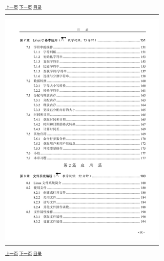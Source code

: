[上一页](008.md) [下一页](010.md) [目录](../README.md)

***

![009](../images/009.png)

***

[上一页](008.md) [下一页](010.md) [目录](../README.md)
